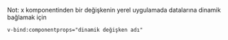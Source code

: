 Not: x komponentinden bir değişkenin yerel uygulamada datalarına dinamik bağlamak için

    v-bind:componentprops="dinamik değişken adı"
